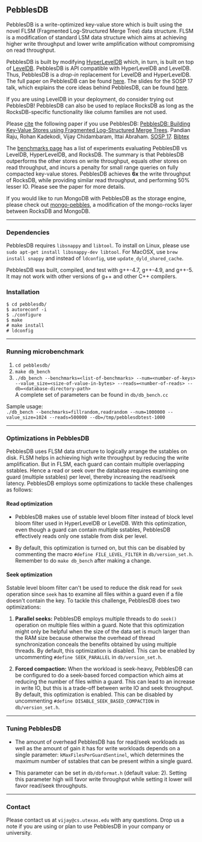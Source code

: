 ## PebblesDB

PebblesDB is a write-optimized key-value store which is built using
the novel FLSM (Fragmented Log-Structured Merge Tree) data
structure. FLSM is a modification of standard LSM data structure which
aims at achieving higher write throughput and lower write
amplification without compromising on read throughput.

PebblesDB is built by modifying
[HyperLevelDB](https://github.com/rescrv/HyperLevelDB) which, in turn,
is built on top of
[LevelDB](https://github.com/google/leveldb). PebblesDB is API
compatible with HyperLevelDB and LevelDB. Thus, PebblesDB is a
*drop-in* replacement for LevelDB and HyperLevelDB. The full paper on
PebblesDB can be found
[here](http://www.cs.utexas.edu/~vijay/papers/sosp17-pebblesdb.pdf
"PebblesDB SOSP'17"). The slides for the SOSP 17 talk, which explains the core ideas behind PebblesDB, can be found [here](http://www.cs.utexas.edu/~vijay/papers/pebblesdb-sosp17-slides.pdf). 

If you are using LevelDB in your deployment, do consider trying out
PebblesDB! PebblesDB can also be used to replace RocksDB as long as
the RocksDB-specific functionality like column families are not used.

Please
[cite](http://www.cs.utexas.edu/~vijay/bibtex/sosp17-pebblesdb.bib)
the following paper if you use PebblesDB: [PebblesDB: Building
Key-Value Stores using Fragmented Log-Structured Merge
Trees](http://www.cs.utexas.edu/~vijay/papers/sosp17-pebblesdb.pdf). Pandian
Raju, Rohan Kadekodi, Vijay Chidambaram, Ittai Abraham. [SOSP
17](https://www.sigops.org/sosp/sosp17/). [Bibtex](http://www.cs.utexas.edu/~vijay/bibtex/sosp17-pebblesdb.bib)

The [benchmarks
page](https://github.com/utsaslab/pebblesdb/blob/master/benchmark.md)
has a list of experiments evaluating PebblesDB vs LevelDB,
HyperLevelDB, and RocksDB. The summary is that PebblesDB outperforms
the other stores on write throughput, equals other stores on read
throughput, and incurs a penalty for small range queries on fully
compacted key-value stores. PebblesDB achieves **6x** the write throughput of RocksDB, while providing similar read throughput, and performing 50% lesser IO. Please see the paper for more details.

If you would like to run MongoDB with PebblesDB as the storage engine, please check out [mongo-pebbles](https://github.com/utsaslab/mongo-pebbles), a modification of the mongo-rocks layer between RocksDB and MongoDB. 
___

### Dependencies

PebblesDB requires `libsnappy` and `libtool`. To install on Linux, please use
`sudo apt-get install libsnappy-dev libtool`. For MacOSX, use `brew install snappy` and instead of `ldconfig`, use `update_dyld_shared_cache`.

PebblesDB was built, compiled, and test with g++-4.7, g++-4.9, and g++-5. It may not work with other versions of g++ and other C++ compilers. 

### Installation
`$ cd pebblesdb/`  
`$ autoreconf -i`  
`$ ./configure`  
`$ make`  
`# make install`  
`# ldconfig`  

___

### Running microbenchmark
1. `cd pebblesdb/`  
2. `make db_bench`  
3. `./db_bench --benchmarks=<list-of-benchmarks> --num=<number-of-keys> --value_size=<size-of-value-in-bytes> --reads=<number-of-reads> --db=<database-directory-path>`  
A complete set of parameters can be found in `db/db_bench.cc`  

Sample usage:  
`./db_bench --benchmarks=fillrandom,readrandom --num=1000000 --value_size=1024 --reads=500000 --db=/tmp/pebblesdbtest-1000`

___

### Optimizations in PebblesDB

PebblesDB uses FLSM data structure to logically arrange the sstables
on disk. FLSM helps in achieving high write throughput by reducing the
write amplification. But in FLSM, each guard can contain multiple
overlapping sstables. Hence a read or seek over the database requires
examining one guard (multiple sstables) per level, thereby increasing
the read/seek latency. PebblesDB employs some optimizations to tackle
these challenges as follows:

#### Read optimization

* PebblesDB makes use of sstable level bloom filter instead of block
  level bloom filter used in HyperLevelDB or LevelDB. With this
  optimization, even though a guard can contain multiple sstables,
  PebblesDB effectively reads only one sstable from disk per level.

* By default, this optimization is turned on, but this can be disabled
  by commenting the macro `#define FILE_LEVEL_FILTER` in
  `db/version_set.h`. Remember to do `make db_bench` after making a
  change.

#### Seek optimization

Sstable level bloom filter can't be used to reduce the disk read for
`seek` operation since `seek` has to examine all files within a guard
even if a file doesn't contain the key. To tackle this challenge,
PebblesDB does two optimizations:

1. **Parallel seeks:** PebblesDB employs multiple threads to do
`seek()` operation on multiple files within a guard. Note that this
optimization might only be helpful when the size of the data set is
much larger than the RAM size because otherwise the overhead of thread
synchronization conceals the benefits obtained by using multiple
threads.  By default, this optimization is disabled. This can be
enabled by uncommenting `#define SEEK_PARALLEL` in `db/version_set.h`.

2. **Forced compaction:** When the workload is seek-heavy, PebblesDB
can be configured to do a seek-based forced compaction which aims at
reducing the number of files within a guard. This can lead to an
increase in write IO, but this is a trade-off between write IO and
seek throughput.  By default, this optimization is enabled. This can
be disabled by uncommenting `#define DISABLE_SEEK_BASED_COMPACTION` in
`db/version_set.h`.

___

### Tuning PebblesDB

* The amount of overhead PebblesDB has for read/seek workloads as well
  as the amount of gain it has for write workloads depends on a single
  parameter: `kMaxFilesPerGuardSentinel`, which determines the maximum
  number of sstables that can be present within a single guard.

* This parameter can be set in `db/dbformat.h` (default value:
  2). Setting this parameter high will favor write throughput while
  setting it lower will favor read/seek throughputs.

---
### Contact

Please contact us at `vijay@cs.utexas.edu` with any questions.  Drop
us a note if you are using or plan to use PebblesDB in your company or
university.
 
